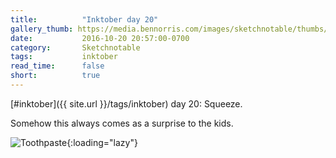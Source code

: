```yaml
---
title:          "Inktober day 20"
gallery_thumb: https://media.bennorris.com/images/sketchnotable/thumbs/inktober-day-20.jpg
date:           2016-10-20 20:57:00-0700
category:       Sketchnotable
tags:           inktober
read_time:      false
short:          true
---
```

[#inktober]({{ site.url }}/tags/inktober) day 20: Squeeze.

Somehow this always comes as a surprise to the kids.

![Toothpaste](https://media.bennorris.com/images/sketchnotable/inktober-2016/inktober-day-20.jpg){:loading="lazy"}
